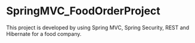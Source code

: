 # SpringMVC_FoodOrderProject
This project is developed by using Spring MVC, Spring Security, REST and Hibernate for a food company.
